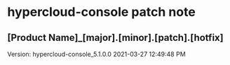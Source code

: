 # hypercloud-console patch note
## [Product Name]_[major].[minor].[patch].[hotfix]
Version: hypercloud-console_5.1.0.0
2021-03-27  12:49:48 PM
